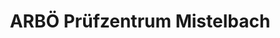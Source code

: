 ---
title: "ARBÖ Prüfzentrum Mistelbach"
url: /mistelbach/arboe-pruefzentrum-mistelbach/
shop: Autowerkstatt
---